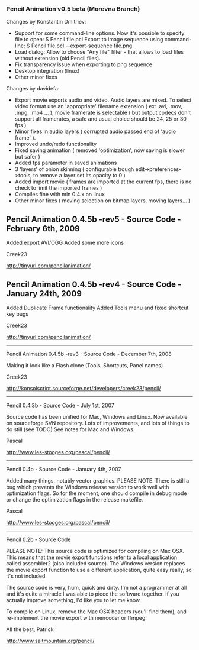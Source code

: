 ### Pencil Animation v0.5 beta (Morevna Branch) ###

Changes by Konstantin Dmitriev:
* Support for some command-line options.
  Now it's possible to specify file to open:
    $ Pencil file.pcl
  Export to image sequence using command-line:
    $ Pencil file.pcl --export-sequence file.png
* Load dialog: Allow to choose "Any file" filter - that allows to load files without extension (old Pencil files).
* Fix transparency issue when exporting to png sequence
* Desktop integration (linux)
* Other minor fixes

Changes by davidefa:
* Export movie exports audio and video. Audio layers are mixed. 
  To select video format use an 'appropriate' filename extension ( ex: .avi, .mov, .mpg, .mp4 ... ), movie framerate is selectable ( but output codecs don't support all framerates, a safe and usual choice should be 24, 25 or 30 fps )
* Minor fixes in audio layers ( corrupted audio passed end of 'audio frame' ).
* Improved undo/redo functionality
* Fixed saving animation ( removed 'optimization', now saving is slower but safer )
* Added fps parameter in saved animations
* 3 'layers' of onion skinning ( configurable trough edit->preferences->tools, to remove a layer set its opacity to 0 )
* Added import movie ( frames are imported at the current fps, there is no check to limit the imported frames )
* Compiles fine with min 0.4.x on linux
* Other minor fixes ( moving selection on bitmap layers, moving layers... )


Pencil Animation 0.4.5b -rev5 - Source Code - February 6th, 2009
----------------------------------------------------------------

Added export AVI/OGG
Added some more icons

Creek23

http://tinyurl.com/pencilanimation/


Pencil Animation 0.4.5b -rev4 - Source Code - January 24th, 2009
----------------------------------------------------------------

Added Duplicate Frame functionality
Added Tools menu and fixed shortcut key bugs

Creek23

http://tinyurl.com/pencilanimation/

---------
Pencil Animation 0.4.5b -rev3 - Source Code - December 7th, 2008

Making it look like a Flash clone (Tools, Shortcuts, Panel names)

Creek23

http://konsolscript.sourceforge.net/developers/creek23/pencil/

---------

Pencil 0.4.3b - Source Code - July 1st, 2007

Source code has been unified for Mac, Windows and Linux.
Now available on sourceforge SVN repository.
Lots of improvements, and lots of things to do still (see TODO)
See notes for Mac and Windows.

Pascal

http://www.les-stooges.org/pascal/pencil/

---------

Pencil 0.4b - Source Code - January 4th, 2007

Added many things, notably vector graphics.
PLEASE NOTE:
There is still a bug which prevents the Windows release version to work well with optimization flags.
So for the moment, one should compile in debug mode or change the optimization flags in the release makefile.

Pascal

http://www.les-stooges.org/pascal/pencil/

---------

Pencil 0.2b - Source Code

PLEASE NOTE:
This source code is optimized for compiling on Mac OSX.
This means that the movie export functions refer to a local application called assembler2 (also included source).
The Windows version replaces the movie export function to use a different application, quite easy really, so it's not included.

The source code is very, hum, quick and dirty.
I'm not a programmer at all and it's quite a miracle I was able to piece the software together.
If you actually improve something, I'd like you to let me know.

To compile on Linux, remove the Mac OSX headers (you'll find them), and re-implement the movie export with mencoder or ffmpeg.

All the best,
Patrick

http://www.saltmountain.org/pencil/

